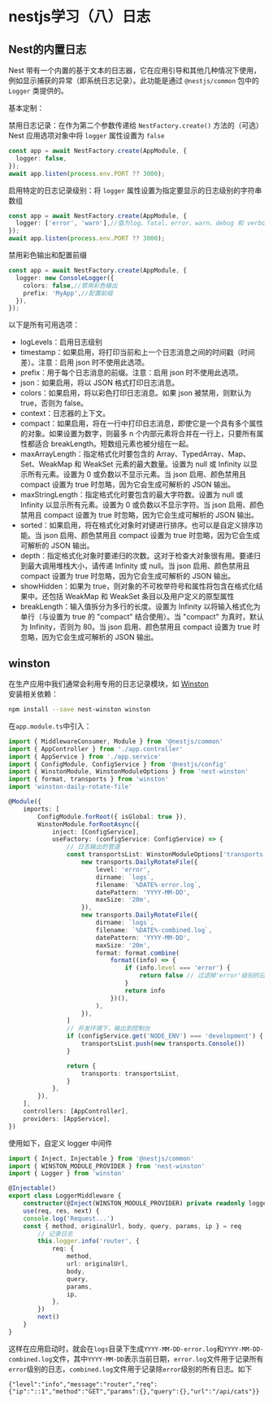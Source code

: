 # nestjs学习（八）日志
## Nest的内置日志
Nest 带有一个内置的基于文本的日志器，它在应用引导和其他几种情况下使用，例如显示捕获的异常（即系统日志记录）。此功能是通过 `@nestjs/common` 包中的 `Logger` 类提供的。  

基本定制：  

禁用日志记录：在作为第二个参数传递给 `NestFactory.create()` 方法的（可选）Nest 应用选项对象中将 `logger` 属性设置为 `false`
```typescript
const app = await NestFactory.create(AppModule, {
  logger: false,
});
await app.listen(process.env.PORT ?? 3000);
```
启用特定的日志记录级别：将 `logger` 属性设置为指定要显示的日志级别的字符串数组
```ts
const app = await NestFactory.create(AppModule, {
  logger: ['error', 'warn'],//值为log、fatal、error、warn、debug 和 verbose的任意组合
});
await app.listen(process.env.PORT ?? 3000);
```
禁用彩色输出和配置前缀
```ts
const app = await NestFactory.create(AppModule, {
  logger: new ConsoleLogger({
    colors: false,//禁用彩色输出
    prefix: 'MyApp',//配置前缀
  }),
});
```
以下是所有可用选项：
- logLevels：启用日志级别
- timestamp：如果启用，将打印当前和上一个日志消息之间的时间戳（时间差）。注意：启用 json 时不使用此选项。
- prefix：用于每个日志消息的前缀。注意：启用 json 时不使用此选项。
- json：如果启用，将以 JSON 格式打印日志消息。
- colors：如果启用，将以彩色打印日志消息。如果 json 被禁用，则默认为 true，否则为 false。
- context：日志器的上下文。
- compact：如果启用，将在一行中打印日志消息，即使它是一个具有多个属性的对象。如果设置为数字，则最多 n 个内部元素将合并在一行上，只要所有属性都适合 breakLength。短数组元素也被分组在一起。
- maxArrayLength：指定格式化时要包含的 Array、TypedArray、Map、Set、WeakMap 和 WeakSet 元素的最大数量。设置为 null 或 Infinity 以显示所有元素。设置为 0 或负数以不显示元素。当 json 启用、颜色禁用且 compact 设置为 true 时忽略，因为它会生成可解析的 JSON 输出。	
- maxStringLength：指定格式化时要包含的最大字符数。设置为 null 或 Infinity 以显示所有元素。设置为 0 或负数以不显示字符。当 json 启用、颜色禁用且 compact 设置为 true 时忽略，因为它会生成可解析的 JSON 输出。
- sorted：如果启用，将在格式化对象时对键进行排序。也可以是自定义排序功能。当 json 启用、颜色禁用且 compact 设置为 true 时忽略，因为它会生成可解析的 JSON 输出。	
- depth：指定格式化对象时要递归的次数。这对于检查大对象很有用。要递归到最大调用堆栈大小，请传递 Infinity 或 null。当 json 启用、颜色禁用且 compact 设置为 true 时忽略，因为它会生成可解析的 JSON 输出。	
- showHidden：如果为 true，则对象的不可枚举符号和属性将包含在格式化结果中。还包括 WeakMap 和 WeakSet 条目以及用户定义的原型属性
- breakLength：输入值拆分为多行的长度。设置为 Infinity 以将输入格式化为单行（与设置为 true 的 "compact" 结合使用）。当 "compact" 为真时，默认为 Infinity，否则为 80。当 json 启用、颜色禁用且 compact 设置为 true 时忽略，因为它会生成可解析的 JSON 输出。	


## winston
在生产应用中我们通常会利用专用的日志记录模块，如 [Winston](https://github.com/winstonjs/winston)  
安装相关依赖：
```bash
npm install --save nest-winston winston
```
在`app.module.ts`中引入：
```ts
import { MiddlewareConsumer, Module } from '@nestjs/common'
import { AppController } from './app.controller'
import { AppService } from './app.service'
import { ConfigModule, ConfigService } from '@nestjs/config'
import { WinstonModule, WinstonModuleOptions } from 'nest-winston'
import { format, transports } from 'winston'
import 'winston-daily-rotate-file'

@Module({
	imports: [
		ConfigModule.forRoot({ isGlobal: true }),
		WinstonModule.forRootAsync({
			inject: [ConfigService],
			useFactory: (configService: ConfigService) => {
				// 日志输出的管道
				const transportsList: WinstonModuleOptions['transports'] = [
					new transports.DailyRotateFile({
						level: 'error',
						dirname: `logs`,
						filename: `%DATE%-error.log`,
						datePattern: 'YYYY-MM-DD',
						maxSize: '20m',
					}),
					new transports.DailyRotateFile({
						dirname: `logs`,
						filename: `%DATE%-combined.log`,
						datePattern: 'YYYY-MM-DD',
						maxSize: '20m',
						format: format.combine(
							format((info) => {
								if (info.level === 'error') {
									return false // 过滤掉'error'级别的日志
								}
								return info
							})(),
						),
					}),
				]
				// 开发环境下，输出到控制台
				if (configService.get('NODE_ENV') === 'development') {
					transportsList.push(new transports.Console())
				}

				return {
					transports: transportsList,
				}
			},
		}),
	],
	controllers: [AppController],
	providers: [AppService],
})
```
使用如下，自定义 logger 中间件
```ts
import { Inject, Injectable } from '@nestjs/common'
import { WINSTON_MODULE_PROVIDER } from 'nest-winston'
import { Logger } from 'winston'

@Injectable()
export class LoggerMiddleware {
	constructor(@Inject(WINSTON_MODULE_PROVIDER) private readonly logger: Logger) {}
	use(req, res, next) {
    console.log('Request...')
    const { method, originalUrl, body, query, params, ip } = req
		// 记录日志
		this.logger.info('router', {
			req: {
				method,
				url: originalUrl,
				body,
				query,
				params,
				ip,
			},
		})
		next()
	}
}
```
这样在应用启动时，就会在`logs`目录下生成`YYYY-MM-DD-error.log`和`YYYY-MM-DD-combined.log`文件，其中`YYYY-MM-DD`表示当前日期，`error.log`文件用于记录所有`error`级别的日志，`combined.log`文件用于记录除`error`级别的所有日志。如下
```
{"level":"info","message":"router","req":{"ip":"::1","method":"GET","params":{},"query":{},"url":"/api/cats"}}
```
